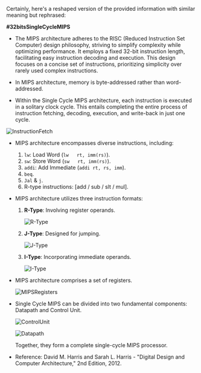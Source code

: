 Certainly, here's a reshaped version of the provided information with similar meaning but rephrased:

**#32bitsSingleCycleMIPS**

- The MIPS architecture adheres to the RISC (Reduced Instruction Set Computer) design philosophy, striving to simplify complexity while optimizing performance. It employs a fixed 32-bit instruction length, facilitating easy instruction decoding and execution. This design focuses on a concise set of instructions, prioritizing simplicity over rarely used complex instructions.

- In MIPS architecture, memory is byte-addressed rather than word-addressed.

- Within the Single Cycle MIPS architecture, each instruction is executed in a solitary clock cycle. This entails completing the entire process of instruction fetching, decoding, execution, and write-back in just one cycle.

![InstructionFetch](https://github.com/MohamedDawod29/32bits-single-cycle-MIPs/assets/138527948/e4a2eb69-3953-4e14-aa32-d9df6fc483e9)

- MIPS architecture encompasses diverse instructions, including:

    1. `lw`: Load Word (`lw   rt, imm(rs)`).
    2. `sw`: Store Word (`sw   rt, imm(rs)`).
    3. `addi`: Add Immediate (`addi rt, rs, imm`).
    4. `beq`.
    5. `Jal` & `j`.
    6. R-type instructions: [add / sub / slt / mul].

- MIPS architecture utilizes three instruction formats:

    1. **R-Type**: Involving register operands.

        ![R-Type](https://github.com/MohamedDawod29/32bits-single-cycle-MIPs/assets/138527948/9cf3a9a0-a8f0-4f44-8e81-f51d7cd82795)

    2. **J-Type**: Designed for jumping.

        ![J-Type](https://github.com/MohamedDawod29/32bits-single-cycle-MIPs/assets/138527948/923ac20d-71b2-4b58-a676-817e5c39d72e)

    3. **I-Type**: Incorporating immediate operands.

        ![I-Type](https://github.com/MohamedDawod29/32bits-single-cycle-MIPs/assets/138527948/4692c814-999f-4856-b395-43c36ba3cdbc)

- MIPS architecture comprises a set of registers.

    ![MIPSRegisters](https://github.com/MohamedDawod29/32bits-single-cycle-MIPs/assets/138527948/36ab30b8-1720-4cc6-96d2-7563e2ac3985)

- Single Cycle MIPS can be divided into two fundamental components: Datapath and Control Unit.

    ![ControlUnit](https://github.com/MohamedDawod29/32bits-single-cycle-MIPs/assets/138527948/7ef8a17d-3a9a-485a-9611-093a27eb60b5)

    ![Datapath](https://github.com/MohamedDawod29/32bits-single-cycle-MIPs/assets/138527948/4dc86d59-3099-4d34-afc8-7d3fb0ace54e)

    Together, they form a complete single-cycle MIPS processor.

- Reference: David M. Harris and Sarah L. Harris - "Digital Design and Computer Architecture," 2nd Edition, 2012.
